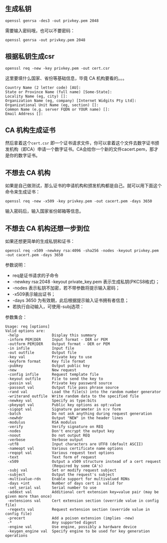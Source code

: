 ## 生成私钥
```
openssl genrsa -des3 -out privkey.pem 2048
```
需要输入密码哦，也可以不要密码：
```
openssl genrsa -out privkey.pem 2048
```

## 根据私钥生成csr
```
openssl req -new -key privkey.pem -out cert.csr
```
这里要填什么国家、省份等基础信息，毕竟 CA 机构要看的。。。
```
Country Name (2 letter code) [AU]:
State or Province Name (full name) [Some-State]:
Locality Name (eg, city) []:
Organization Name (eg, company) [Internet Widgits Pty Ltd]:
Organizational Unit Name (eg, section) []:
Common Name (e.g. server FQDN or YOUR name) []:
Email Address []:
```

## CA 机构生成证书
然后拿着这个`cert.csr` 即一个证书请求文件，你可以拿着这个文件去数字证书颁发机构（即CA）申请一个数字证书。CA会给你一个新的文件cacert.pem，那才是你的数字证书。

## 不想去 CA 机构
如果是自己做测试，那么证书的申请机构和颁发机构都是自己。就可以用下面这个命令来生成证书：
```
openssl req -new -x509 -key privkey.pem -out cacert.pem -days 3650  
```
输入密码后，输入国家省份邮箱等信息。


## 不想去 CA 机构还想一步到位
如果还想更简单的生成私钥和证书：
```
openssl req -x509 -newkey rsa:4096 -sha256 -nodes -keyout privkey.pem -out cacert.pem -days 3650
```


参数说明：
* req是证书请求的子命令
* -newkey rsa:2048 -keyout private_key.pem 表示生成私钥(PKCS8格式)；
* -nodes 表示私钥不加密，若不带参数将提示输入密码；
* -x509表示输出证书；
* -days 3650 为有效期，此后根据提示输入证书拥有者信息；
* 若执行自动输入，可使用-subj选项：

参数集合：
```
Usage: req [options]
Valid options are:
 -help               Display this summary
 -inform PEM|DER     Input format - DER or PEM
 -outform PEM|DER    Output format - DER or PEM
 -in infile          Input file
 -out outfile        Output file
 -key val            Private key to use
 -keyform format     Key file format
 -pubkey             Output public key
 -new                New request
 -config infile      Request template file
 -keyout outfile     File to send the key to
 -passin val         Private key password source
 -passout val        Output file pass phrase source
 -rand val           Load the file(s) into the random number generator
 -writerand outfile  Write random data to the specified file
 -newkey val         Specify as type:bits
 -pkeyopt val        Public key options as opt:value
 -sigopt val         Signature parameter in n:v form
 -batch              Do not ask anything during request generation
 -newhdr             Output "NEW" in the header lines
 -modulus            RSA modulus
 -verify             Verify signature on REQ
 -nodes              Don't encrypt the output key
 -noout              Do not output REQ
 -verbose            Verbose output
 -utf8               Input characters are UTF8 (default ASCII)
 -nameopt val        Various certificate name options
 -reqopt val         Various request text options
 -text               Text form of request
 -x509               Output a x509 structure instead of a cert request
                     (Required by some CA's)
 -subj val           Set or modify request subject
 -subject            Output the request's subject
 -multivalue-rdn     Enable support for multivalued RDNs
 -days +int          Number of days cert is valid for
 -set_serial val     Serial number to use
 -addext val         Additional cert extension key=value pair (may be given more than once)
 -extensions val     Cert extension section (override value in config file)
 -reqexts val        Request extension section (override value in config file)
 -precert            Add a poison extension (implies -new)
 -*                  Any supported digest
 -engine val         Use engine, possibly a hardware device
 -keygen_engine val  Specify engine to be used for key generation operations
```
